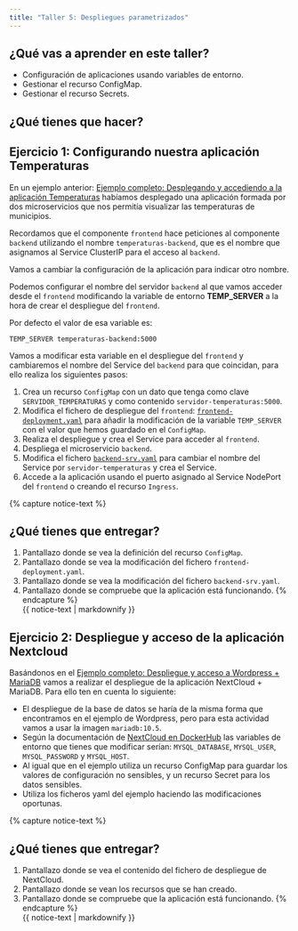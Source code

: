 ```yaml
---
title: "Taller 5: Despliegues parametrizados"
---
```


## ¿Qué vas a aprender en este taller?

* Configuración de aplicaciones usando variables de entorno.
* Gestionar el recurso ConfigMap.
* Gestionar el recurso Secrets.

## ¿Qué tienes que hacer?

## Ejercicio 1: Configurando nuestra aplicación Temperaturas 

En un ejemplo anterior: [Ejemplo completo: Desplegando y accediendo a la aplicación Temperaturas](https://github.com/josedom24/curso_kubernetes_ies/blob/main/modulo6/temperaturas.md) habíamos desplegado una aplicación formada por dos microservicios que nos permitía visualizar las temperaturas de municipios.

Recordamos que el componente `frontend` hace peticiones al componente `backend` utilizando el nombre `temperaturas-backend`, que es el nombre que asignamos al Service ClusterIP para el acceso al `backend`.

Vamos a cambiar la configuración de la aplicación para indicar otro nombre.

Podemos configurar el nombre del servidor `backend` al que vamos acceder desde el `frontend` modificando la variable de entorno **TEMP_SERVER** a la hora de crear el despliegue del `frontend`.

Por defecto el valor de esa variable es:

```
TEMP_SERVER temperaturas-backend:5000
```

Vamos a modificar esta variable en el despliegue del `frontend` y cambiaremos el nombre del Service del `backend` para que coincidan, para ello realiza los siguientes pasos:

1. Crea un recurso `ConfigMap` con un dato que tenga como clave `SERVIDOR_TEMPERATURAS` y como contenido `servidor-temperaturas:5000`.
2. Modifica el fichero de despliegue del `frontend`: [`frontend-deployment.yaml`](https://github.com/josedom24/curso_kubernetes_ies/blob/main/modulo6/files/temperaturas/frontend-deployment.yaml) para añadir la modificación de la variable `TEMP_SERVER` con el valor que hemos guardado en el `ConfigMap`.
3. Realiza el despliegue y crea el Service para acceder al `frontend`.
4. Despliega el microservicio `backend`.
5. Modifica el fichero [`backend-srv.yaml`](https://github.com/josedom24/curso_kubernetes_ies/blob/main/modulo6/files/temperaturas/backend-srv.yaml) para cambiar el nombre del Service por `servidor-temperaturas` y crea el Service.
6. Accede a la aplicación usando el puerto asignado al Service NodePort del `frontend` o creando el recurso `Ingress`.

{% capture notice-text %}
## ¿Qué tienes que entregar?

1. Pantallazo donde se vea la definición del recurso `ConfigMap`.
2. Pantallazo donde se vea la modificación del fichero `frontend-deployment.yaml`.
3. Pantallazo donde se vea la modificación del fichero `backend-srv.yaml`.
4. Pantallazo donde se compruebe que la aplicación está funcionando.
{% endcapture %}<div class="notice--info">{{ notice-text | markdownify }}</div>		
## Ejercicio 2: Despliegue y acceso de la aplicación Nextcloud

Basándonos en el [Ejemplo completo: Despliegue y acceso a Wordpress + MariaDB](https://github.com/josedom24/curso_kubernetes_ies/blob/main/modulo7/wordpress.md) vamos a realizar el despliegue de la aplicación NextCloud + MariaDB. Para ello ten en cuenta lo siguiente:

* El despliegue de la base de datos se haría de la misma forma que encontramos en el ejemplo de Wordpress, pero para esta actividad vamos a usar la imagen `mariadb:10.5`.
* Según la documentación de [NextCloud en DockerHub](https://hub.docker.com/_/nextcloud) las variables de entorno que tienes que modificar serían: `MYSQL_DATABASE`, `MYSQL_USER`, `MYSQL_PASSWORD` y `MYSQL_HOST`.
* Al igual que en el ejemplo utiliza un recurso ConfigMap para guardar los valores de configuración no sensibles, y un recurso Secret para los datos sensibles.
* Utiliza los ficheros yaml del ejemplo haciendo las modificaciones oportunas.


{% capture notice-text %}
## ¿Qué tienes que entregar?

1. Pantallazo donde se vea el contenido del fichero de despliegue de NextCloud.
2. Pantallazo donde se vean los recursos que se han creado.
3. Pantallazo donde se compruebe que la aplicación está funcionando.
{% endcapture %}<div class="notice--info">{{ notice-text | markdownify }}</div>	
